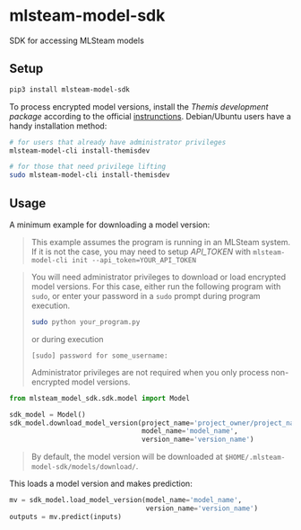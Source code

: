# mlsteam-model-sdk
SDK for accessing MLSteam models

## Setup

```bash
pip3 install mlsteam-model-sdk
```

To process encrypted model versions, install the *Themis development package* according to the official [instrunctions](https://docs.cossacklabs.com/themis/languages/python/installation/). Debian/Ubuntu users have a handy installation method:

```bash
# for users that already have administrator privileges
mlsteam-model-cli install-themisdev

# for those that need privilege lifting
sudo mlsteam-model-cli install-themisdev
```

## Usage

A minimum example for downloading a model version:

> This example assumes the program is running in an MLSteam system.
> If it is not the case, you may need to setup *API_TOKEN* with
> `mlsteam-model-cli init --api_token=YOUR_API_TOKEN`

> You will need administrator privileges to download or load encrypted model versions. For this case, either run the following program with `sudo`, or enter your password in a `sudo` prompt during program execution.
> ```bash
> sudo python your_program.py
> ```
> or during execution
> ```
> [sudo] password for some_username:
> ```
> Administrator privileges are not required when you only process non-encrypted model versions.

```python
from mlsteam_model_sdk.sdk.model import Model

sdk_model = Model()
sdk_model.download_model_version(project_name='project_owner/project_name',
                                 model_name='model_name',
                                 version_name='version_name')
```

> By default, the model version will be downloaded at `$HOME/.mlsteam-model-sdk/models/download/`.

This loads a model version and makes prediction:

```python
mv = sdk_model.load_model_version(model_name='model_name',
                                  version_name='version_name')
outputs = mv.predict(inputs)
```
